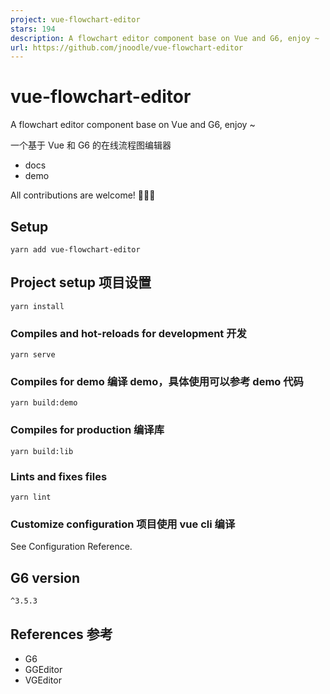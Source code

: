 ```yaml
---
project: vue-flowchart-editor
stars: 194
description: A flowchart editor component base on Vue and G6, enjoy ~
url: https://github.com/jnoodle/vue-flowchart-editor
---
```


vue-flowchart-editor
====================

A flowchart editor component base on Vue and G6, enjoy ~

一个基于 Vue 和 G6 的在线流程图编辑器

-   docs
-   demo

All contributions are welcome! 🎉🎉🎉

Setup
-----

```
yarn add vue-flowchart-editor
```

Project setup 项目设置
------------------

```
yarn install
```

### Compiles and hot-reloads for development 开发

```
yarn serve
```

### Compiles for demo 编译 demo，具体使用可以参考 demo 代码

```
yarn build:demo
```

### Compiles for production 编译库

```
yarn build:lib
```

### Lints and fixes files

```
yarn lint
```

### Customize configuration 项目使用 vue cli 编译

See Configuration Reference.

G6 version
----------

`^3.5.3`

References 参考
-------------

-   G6
-   GGEditor
-   VGEditor
